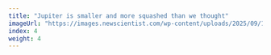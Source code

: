 ```yaml
---
title: "Jupiter is smaller and more squashed than we thought"
imageUrl: "https://images.newscientist.com/wp-content/uploads/2025/09/11142830/SEI_265606409.jpg?width=788"
index: 4
weight: 4
---
```

